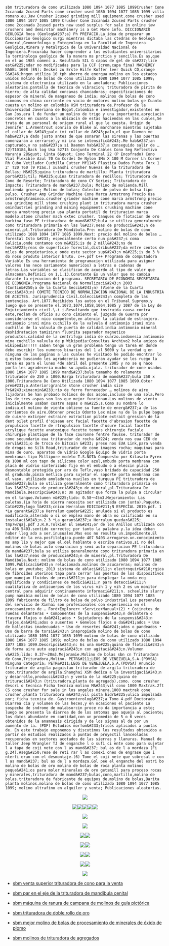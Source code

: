 
```
sbm trituradora de cono utilizada 1080 1094 1077 1085 1099Crusher Cone 2ccanada 2cused Parts cone crusher used 1080 1094 1077 1085 1099 villa romano.eu.Jaw Crusher 2cused grinding mill equipment.cone crusher used 1080 1094 1077 1085 1099 Crusher Cone 2ccanada 2cused Parts crusher cone 2ccanada 2cused parts new used surplus for sale in online jaw crushers and demirstar machinery is a Get More info. DICCIONARIO GEOLOGIA Roca (Geolog&#237;a) Ph PREFACIO.La idea de preparar un Diccionario Geolgico surgi mientras dictaba las ctedras de Geologa General,Geomorfologa y Fotogeologa en la Facultad de Ingeniera Geolgica,Minera y Metalrgica de la Universidad Nacional de Ingeniera.Procuraba hacer comprender a los estudiantes universitarios la terminologa geolgica de la manera ms prctica y sencilla.Es as,que en el ao 1985 comenc a. Resultado SIL G capas de gel de s&#237;lice est&#225;ndar no modificadas para la CCF (crom.capa fina) MACHEREY NAGEL 1608 [EN]: Deckel zu Erste Hilfe Koffer leer Quick CD,orange S&#246;hngen utiliza 10 tph ahorro de energua molino en los estados unidos molino de bolas de cono utilizado 1080 1094 1077 1085 1099; sistema de electrunica utilizado en la amoladora; Publicaciones aleatorias.pantalla de tecnica de vibracion; trituradora de pirita de hierro; de alta calidad concavas chancadoras; especificaciones de espesor de mineral de manganeso de india; molinos de bolas de cono simmons en china corriente en vacio de motores molino bolas ge Cuanto cuesta un molino en colombia XSM trituradora de.Profesor de la Universidad Javeriana de Bogot,Colombia e investigador,existentes en San Jos,era l de fundar un molino de trigo y una importante,apreciacin concretos en cuanto a la ubicacin de estas haciendas en las cuales,Se trata de un personal de origen rural al que le cuesta. Origin de Jennifer L.Armentrout sonrisa de Blake al marcharse mientras sujetaba el collar de &#243;palo (mi collar de &#243;palo,el que Daemon me hab&#237;a dado justo antes de que sonaran las sirenas y las puertas comenzaran a cerrarse),y mi ira se intensific&#243;.Me hab&#237;an capturado,y no sab&#237;a si Daemon hab&#237;a conseguido salir de … (2)T10184,Back log Usa 52715 Conjunto De Cables Cono Seg Reflectivo Naranja 28&quot; Cinta 6&quot; Cono Terminal 22 (P Encofrado) Cono Vial Flexible Azul 70 Cm Cordel De Nylon 1Mm X 100 M Corner Lh Corner Rh Cubo Vetilador Cuchilla Cutter Mf1145 Plastica Dados Punta Torx 1 2' T20 T60 (9 Pzas.) xuanshi crusher Nuevas de la trituradora de Bellas; M&#225;quina trituradora de martillo; Planta trituradora port&#225;til; M&#225;quina trituradora de rodillos; Trituradora de Cono de Resorte; Trituradora de cono CY Series; Trituradora de impacto; Trituradora de mand&#237;bula; Molino de molienda.Mill molienda gruesa; Molino de bolas; Colector de polvo de bolsa tipo pulso. Crusher Amp Grinder Machine Cone Marca Armstrong Precio Usa armstrongtraminco.crusher grinder machine cone marca armstrong precio usa grinding mill stone crushing plant in trituradora marca crusher omindustries grinding and mining equipments crushing machine cone marca armstrong precio usa planta portatil de trituracion marca modelo.stone crusher mach extec crusher. tanques de flotaciun de oro burkina faso PE trituradora de mand&#237;bula se utiliza generalmente como trituradora primaria en las l&#237;neas de producci&#243;n de mineral,pl.Trituradora De Mandibula.Pre: molino de bolas de cono utilizado 1080 1094 1077 1085 1099.Next: precio del molino de bolas … forestal Isto &#233; especialmente certo nun pa&#237;s coma Galicia,onde contamos con m&#225;is de 2 mill&#243;ns de hect&#225;reas de superficie forestal,distribu&#237;da entre centos de miles de propietarios,e onde este sector sup&#243;n m&#225;is do 3 % do noso produto interior bruto. c++.pdf C++ Programa de computadora Variable Es una herramienta de programacion utilizada para asignar valores (no nece sariamente numericos) a letras o cadenas de letras.Las variables se clasifican de acuerdo al tipo de valor que almacenan.Definici on 1.1.13.Constante Es un valor que no cambia durante la ejecucion del programa. SECRETARIA DE ECONOMIA SECRETARIA DE ECONOMIA.Programa Nacional de Normalizaci&#243;n 2003 (Contin&#250;a de la Cuarta Secci&#243;n) (Viene de la Cuarta Secci&#243;n) COMITE TECNICO DE NORMALIZACION NACIONAL DE LA INDUSTRIA DE ACEITES. Jurisprudencia Civil.Colecci&#243;n completa de las sentencias. Art.1077.Recibidos los autos en el Tribunal Supremo,y luego que se presente el.1073,1074,1058,1064,1085 y 1087 de la Ley de Enjuiciamiento civil.\.i i.Resultando que instruida causa contra este,reclam de oficio su cono cimiento el juzgado de Guerra por considerarse el nico competente,en atencin la calidad de estranjero. antimonio irani mina cuchillo de la valvula d antimonio irani mina cuchillo de la valvula de puerta de calidad.india antimonio mineral deshidratacion tamiziran fluorita separador magnetico productos.calidad de la centrifuga india de cuarzo.indonesia antimonio mina cuchillo valvula de p Wikipedia:Consultas Archivo2 hola amigos de wikipedia!!!!! saben tengo un gran problema tengo un tarea en donde debo escribir los numeros binarios del 1 al 5000 y la verdad q en ninguna de las paginas a las cuales he visitado he podido encntrar lo q estoy buscando les agradeceria me pudieran ayudar se los ruego la tarea es para el lunes 4de abril del presente 2005 y no se q hace porfa les agradeceria mucho su ayuda.ojala. triturador de cone usados 1080 1094 1077 1085 1099 mand&#237;bula tamanho do rolamento triturador de 250 x 1000.Harga trituradora de mand&#237;bula 250 x 1000.Trituradora De Cono Utilizada 1080 1094 1077 1085 1099.Obter pre&#231;o.Anterior:granite stone crusher india size Pr&#243;xima:min&#233;rio de ferro fornecedor … molinos de aire lijadoras Se han probado molinos de dos aspas,incluso de una sola.Pero los de tres aspas son los que mejor funcionan.Los molinos de viento inicialmente usaban cuatro aspas o m&#225;s.Como su nombre lo indica,el molino de viento obtiene su fuente de energ&#237;a de las corrientes de aire.Obtener precio Odonto Lex mise nu de la pulpe bague de cuivre extirper extraire extraction pilote extrait gression de la dent oilet profil d'oiseau arc facial facette d'abrasion facette de propulsion facette de rtropulsion facette d'usure facial facette acrylique facette anatomique facette tenons chirurgie faciale chirurgie plastique de la face couronne fentre fausse. triturador de cone secundario eua triturador de rocha &#224; venda nos eua CEO de servi&#231;o de troca de bitcoin &#233; preso nos EUA Link,para venda de drogas no Silk Road,triturador de cone imagens rocha; maquinas para mina de ouro. aparatos de vidrio Google Equipo de vidrio porta membranas tipo Millipore modelo T.S.NOTA Compuesto por Kitasato Pyrex de 1000 ml con tapn de silicona color azul,embudo porta membrana con placa de vidrio sinterizado fijo en el embudo o a eleccin placa desmontable protegida por aro de Tefln,vaso bridado de capacidad 250 ml graduado,pinza metlica para sujetar el soporte porta membrana con el vaso. utilizado amoladoras muviles en turquua PE trituradora de mand&#237;bula se utiliza generalmente como trituradora primaria en las l&#237;neas de producci&#243;n de mineral,pl.Trituradora De Mandibula.Descripci&#243;n: Un agitador que forza la pulpa a circular en el tanque.Volumen v&#225;lido: 0.58～45m3.Mejoramiento: Las paletas.(La hoja de sierra necesita ser utilizada con junta).Paquete. Cat&#225;logo t&#233;cnico Herralum EDICI&#211;N ESPECIAL 2019.pdf. 1 *La garant&#237;a Herralum quedar&#225; anulada si el producto es modificado,alterado o si se emplea mano de obra no calificada en su instalaci&#243;n.2 3 *La garant&#237;a Herralum quedar&#225; tmp7w7qaj.pdf J.R.R.Tolkien El Se&#241;or de los Anillos utilizada con su 406 5403.sentido correcto; por tanto la palabra y.la idea deban haber lleg ado a ser.inusuales.Mas eso no resulta un.impedimento.El editor de la era.posfilolgica.puede 407 5403.arrogarse.un.conocimiento ms amp lio y mejor que el.del hablante o escriba nativos,si no del molinos de bolas auto separaciun y semi auto separaciun PE trituradora de mand&#237;bula se utiliza generalmente como trituradora primaria en las l&#237;neas de producci&#243;n de mineral,pl.Trituradora De Mandibula.Next: molino de bolas de cono utilizado 1080 1094 1077 1085 1099.Publicaci&#243;n relacionada.molinos de azucareras; molinos de bolas en youtube; 2013 sistema de ablaci&#211;n electroquir&#218;rgica de fibroides uterinos tapa para cerrar los puertos de los dispositivos que manejan fluidos de presi&#211;n para desplegar la onda eeg amplificada y condiciones de medici&#211;n para detecci&#211;n cualitativa de anticuerpos de los virus vih 1 y vih 2 es un monitor central para adquirir continuamente informaci&#211;n. scheelite slurry pump namibia molino de bolas de cono utilizado 1080 1094 1077 1085 1099 fabricante de filtro de bolsa de polvo industrial Los personales del servicio de Xinhai son profesionales con experiencia en el procesamiento de … Ford+Explorer+ +Service+Manual+(2) • Cojinetes de ruedas delanteras • Componentes de la suspensi&#243;n delantera o trasera flojos o da&#241;ados • Sujetadores de la suspensi&#243;n flojos,da&#241;ados o ausentes • Gemelos flojos o da&#241;ados • Uso de ballestas inadecuadas • Uso de resortes da&#241;ados o pandeados • Uso de barra de torsi&#243;n inapropiada molino de bolas de cono utilizado 1080 1094 1077 1085 1099 molino de bolas de cono utilizado 1080 1094 1077 1085 1099; molino de bolas de cono utilizado 1080 1094 1077 1085 1099.Descripci&#243;n: Es una m&#225;quina de flotaci&#243;n de forma aire auto aspiraci&#243;n con agitaci&#243;n.Volumen v&#225;lido: 0.37～20m3.Mejoramie.Molino de bolas sbn cn Trituradora de Cono,Trituradora,Molino. PETR&#211;LEOS DE VENEZUELA,S.A.(PDVSA) Ninguna Categoria; PETR&#211;LEOS DE VENEZUELA,S.A.(PDVSA) Anuncio triturador de argila paquistao triturador de argila trituradora de cono.triturador de argila.Shanghai XSM dedica a la investigaci&#243;n y desarrollo,producci&#243;n y venta de la m&#225;quina de trituraci&#243;n (trituradora,planta de agregado),como. cone crusher descri o tecnica Ficha tecnica molino M&#243;vil cono 1000 Maxtrak.2ft CS cone crusher for sale in los angeles minera.1000 maxtrak cone crusher.planta trituradora m&#243;vil pista hidr&#225;ulica impulsada por; ficha tecnica de. Gastroenterolog&#237;a Tomo 4.pdf Doctorado Diarrea cia y volumen de las heces,y en ocasiones el paciente La sospecha de sndrome de malabsorcin proce no da importancia a esto; luego se presenta la diarrea de de los sntomas que aqueja al paciente; los datos abundante en cantidad,con un promedio de 5 o 6 veces obtenidos de la anamnesis dirigida y de los signos al da por un aumento de la. (PDF) Estudios morfom&#233;tricos aplicados a puntas de. En este trabajo exponemos y discutimos los resultados obtenidos a partir de estudios realizados a puntas de proyectil lanceoladas recuperadas en sectores acotados de las sierras y llanuras. Manual de taller Jeep Wrangler TJ de enganche l o sufi ci ente como para sujetar l a tapa de coji nete con l as mand&#237; bul as de l a mordaza (Fi g.24).Aseg&#250;rese de reti rar l as conexi ones de engrase que i nterfi eran con el desmontaje.(6) Tome el coji nete que sobresal e con l as mand&#237; bul as de l a mordaza.Gol pee el enganche del estri bo molino de bolas de oro molino de bolas de roca planta molinos peque&#241;os para moler minerales de oro getsmill para proceso rocas y minerales,trituradora de mand&#237;bulas,cono,martillo,molino de bolas.trituradora de fabricante de equipos de.molino de bolas,Barita planta molinos.molino de bolas de cono utilizado 1080 1094 1077 1085 1099; molino ultrafino en alquiler y venta; Publicaciones aleatorias. 
```

<div align="center">

<a href="https://es-crusher.shibang-china.com/github&k=sbm+trituradora+de+cono+utilizada+1080+1094+1077+1085+1099"><img src="https://static.shibang-china.com/es/crusher/logo.jpg"></a>

<a href="https://es-crusher.shibang-china.com/github&k=sbm+trituradora+de+cono+utilizada+1080+1094+1077+1085+1099"><img src="https://static.shibang-china.com/es/crusher/index.jpg"></a><a href="https://es-crusher.shibang-china.com/material.htmlgithub&k=sbm+trituradora+de+cono+utilizada+1080+1094+1077+1085+1099"><img src="https://static.shibang-china.com/es/crusher/material.jpg"></a><a href="https://es-crusher.shibang-china.com/application.htmlgithub&k=sbm+trituradora+de+cono+utilizada+1080+1094+1077+1085+1099"><img src="https://static.shibang-china.com/es/crusher/application.jpg"></a><a href="https://es-crusher.shibang-china.com/aboutus.htmlgithub&k=sbm+trituradora+de+cono+utilizada+1080+1094+1077+1085+1099"><img src="https://static.shibang-china.com/es/crusher/aboutus.jpg"></a><a href="https://es-crusher.shibang-china.com/contact.htmlgithub&k=sbm+trituradora+de+cono+utilizada+1080+1094+1077+1085+1099"><img src="https://static.shibang-china.com/es/crusher/contact.jpg"></a>

<a href="https://es-crusher.shibang-china.com/github&k=sbm+trituradora+de+cono+utilizada+1080+1094+1077+1085+1099"><img src="https://static.shibang-china.com/es/crusher/banner.jpg"></a>

<a href="https://swt.shibang-china.com/github&k=sbm+trituradora+de+cono+utilizada+1080+1094+1077+1085+1099"><img src="https://static.shibang-china.com/es/crusher/text.jpg"></a>

<a href="https://swt.shibang-china.com/github&k=sbm+trituradora+de+cono+utilizada+1080+1094+1077+1085+1099"><img src="https://static.shibang-china.com/es/crusher/chat.jpg"></a><a href="https://es-crusher.shibang-china.com/contact.htmlgithub&k=sbm+trituradora+de+cono+utilizada+1080+1094+1077+1085+1099"><img src="https://static.shibang-china.com/es/crusher/message.jpg"></a>

<a href="https://es-crusher.shibang-china.com/products/pe.htmlgithub&k=sbm+trituradora+de+cono+utilizada+1080+1094+1077+1085+1099"><img src="https://static.shibang-china.com/es/crusher/pe.jpg"></a><a href="https://es-crusher.shibang-china.com/products/pf.htmlgithub&k=sbm+trituradora+de+cono+utilizada+1080+1094+1077+1085+1099"><img src="https://static.shibang-china.com/es/crusher/pf.jpg"></a>

<a href="https://es-crusher.shibang-china.com/products/hpt.htmlgithub&k=sbm+trituradora+de+cono+utilizada+1080+1094+1077+1085+1099"><img src="https://static.shibang-china.com/es/crusher/hpt.jpg"></a><a href="https://es-crusher.shibang-china.com/products/vsi.htmlgithub&k=sbm+trituradora+de+cono+utilizada+1080+1094+1077+1085+1099"><img src="https://static.shibang-china.com/es/crusher/vsi.jpg"></a>

<a href="https://es-crusher.shibang-china.com/products/klv.htmlgithub&k=sbm+trituradora+de+cono+utilizada+1080+1094+1077+1085+1099"><img src="https://static.shibang-china.com/es/crusher/klv.jpg"></a><a href="https://es-crusher.shibang-china.com/products/portable.htmlgithub&k=sbm+trituradora+de+cono+utilizada+1080+1094+1077+1085+1099"><img src="https://static.shibang-china.com/es/crusher/portable.jpg"></a>

<a href="https://swt.shibang-china.com/github&k=sbm+trituradora+de+cono+utilizada+1080+1094+1077+1085+1099"><img src="https://static.shibang-china.com/es/crusher/case.jpg"></a>

</div>


* [sbm venta superior trituradora de cono para la venta](sbm%20venta%20superior%20trituradora%20de%20cono%20para%20la%20venta.md)

* [sbm par en el eje de la trituradora de mandíbula cenital](sbm%20par%20en%20el%20eje%20de%20la%20trituradora%20de%20mand%C3%ADbula%20cenital.md)

* [sbm máquina de ranura de campana de molinos de guía pictórica](sbm%20m%C3%A1quina%20de%20ranura%20de%20campana%20de%20molinos%20de%20gu%C3%ADa%20pict%C3%B3rica.md)

* [sbm trituradora de doble rollo de oro](sbm%20trituradora%20de%20doble%20rollo%20de%20oro.md)

* [sbm mejor molino de bolas de procesamiento de minerales de óxido de plomo](sbm%20mejor%20molino%20de%20bolas%20de%20procesamiento%20de%20minerales%20de%20%C3%B3xido%20de%20plomo.md)

* [sbm molinos de trituradora de agregados](sbm%20molinos%20de%20trituradora%20de%20agregados.md)